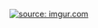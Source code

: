 <a href="https://imgur.com/RFw15Ia"><img src="https://i.imgur.com/RFw15Ia.png" title="source: imgur.com" /></a>
     
  
